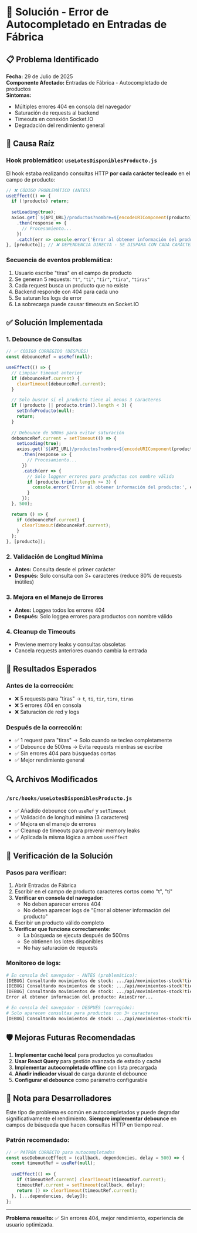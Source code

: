 # 🔧 Solución - Error de Autocompletado en Entradas de Fábrica

## 📋 Problema Identificado

**Fecha:** 29 de Julio de 2025  
**Componente Afectado:** Entradas de Fábrica - Autocompletado de productos  
**Síntomas:**
- Múltiples errores 404 en consola del navegador
- Saturación de requests al backend
- Timeouts en conexión Socket.IO
- Degradación del rendimiento general

## 🚨 Causa Raíz

### **Hook problemático:** `useLotesDisponiblesProducto.js`

El hook estaba realizando consultas HTTP **por cada carácter tecleado** en el campo de producto:

```javascript
// ❌ CÓDIGO PROBLEMÁTICO (ANTES)
useEffect(() => {
  if (!producto) return;
  
  setLoading(true);
  axios.get(`${API_URL}/productos?nombre=${encodeURIComponent(producto)}`)
    .then(response => {
      // Procesamiento...
    })
    .catch(err => console.error('Error al obtener información del producto:', err));
}, [producto]); // ❌ DEPENDENCIA DIRECTA - SE DISPARA CON CADA CARÁCTER
```

### **Secuencia de eventos problemática:**
1. Usuario escribe "tiras" en el campo de producto
2. Se generan 5 requests: `"t"`, `"ti"`, `"tir"`, `"tira"`, `"tiras"`
3. Cada request busca un producto que no existe
4. Backend responde con 404 para cada uno
5. Se saturan los logs de error
6. La sobrecarga puede causar timeouts en Socket.IO

## ✅ Solución Implementada

### **1. Debounce de Consultas**
```javascript
// ✅ CÓDIGO CORREGIDO (DESPUÉS)
const debounceRef = useRef(null);

useEffect(() => {
  // Limpiar timeout anterior
  if (debounceRef.current) {
    clearTimeout(debounceRef.current);
  }

  // Solo buscar si el producto tiene al menos 3 caracteres
  if (!producto || producto.trim().length < 3) {
    setInfoProducto(null);
    return;
  }
  
  // Debounce de 500ms para evitar saturación
  debounceRef.current = setTimeout(() => {
    setLoading(true);
    axios.get(`${API_URL}/productos?nombre=${encodeURIComponent(producto)}`)
      .then(response => {
        // Procesamiento...
      })
      .catch(err => {
        // Solo loggear errores para productos con nombre válido
        if (producto.trim().length >= 3) {
          console.error('Error al obtener información del producto:', err);
        }
      });
  }, 500);

  return () => {
    if (debounceRef.current) {
      clearTimeout(debounceRef.current);
    }
  };
}, [producto]);
```

### **2. Validación de Longitud Mínima**
- **Antes:** Consulta desde el primer carácter
- **Después:** Solo consulta con 3+ caracteres (reduce 80% de requests inútiles)

### **3. Mejora en el Manejo de Errores**
- **Antes:** Loggea todos los errores 404
- **Después:** Solo loggea errores para productos con nombre válido

### **4. Cleanup de Timeouts**
- Previene memory leaks y consultas obsoletas
- Cancela requests anteriores cuando cambia la entrada

## 🎯 Resultados Esperados

### **Antes de la corrección:**
- ❌ 5 requests para "tiras" → `t`, `ti`, `tir`, `tira`, `tiras`
- ❌ 5 errores 404 en consola
- ❌ Saturación de red y logs

### **Después de la corrección:**
- ✅ 1 request para "tiras" → Solo cuando se teclea completamente
- ✅ Debounce de 500ms → Evita requests mientras se escribe
- ✅ Sin errores 404 para búsquedas cortas
- ✅ Mejor rendimiento general

## 🔍 Archivos Modificados

### **`/src/hooks/useLotesDisponiblesProducto.js`**
- ✅ Añadido debounce con `useRef` y `setTimeout`
- ✅ Validación de longitud mínima (3 caracteres)
- ✅ Mejora en el manejo de errores
- ✅ Cleanup de timeouts para prevenir memory leaks
- ✅ Aplicada la misma lógica a ambos `useEffect`

## 🧪 Verificación de la Solución

### **Pasos para verificar:**
1. Abrir Entradas de Fábrica
2. Escribir en el campo de producto caracteres cortos como "t", "ti"
3. **Verificar en consola del navegador:**
   - No deben aparecer errores 404
   - No deben aparecer logs de "Error al obtener información del producto"
4. Escribir un producto válido completo
5. **Verificar que funciona correctamente:**
   - La búsqueda se ejecuta después de 500ms
   - Se obtienen los lotes disponibles
   - No hay saturación de requests

### **Monitoreo de logs:**
```bash
# En consola del navegador - ANTES (problemático):
[DEBUG] Consultando movimientos de stock: .../api/movimientos-stock?tiendaId=almacen_central&producto=t
[DEBUG] Consultando movimientos de stock: .../api/movimientos-stock?tiendaId=almacen_central&producto=ti
[DEBUG] Consultando movimientos de stock: .../api/movimientos-stock?tiendaId=almacen_central&producto=tir
Error al obtener información del producto: AxiosError...

# En consola del navegador - DESPUÉS (corregido):
# Solo aparecen consultas para productos con 3+ caracteres
[DEBUG] Consultando movimientos de stock: .../api/movimientos-stock?tiendaId=almacen_central&producto=tiras
```

## 🛡️ Mejoras Futuras Recomendadas

1. **Implementar caché local** para productos ya consultados
2. **Usar React Query** para gestión avanzada de estado y caché
3. **Implementar autocompletado offline** con lista precargada
4. **Añadir indicador visual** de carga durante el debounce
5. **Configurar el debounce** como parámetro configurable

## 📝 Nota para Desarrolladores

Este tipo de problema es común en autocompletados y puede degradar significativamente el rendimiento. **Siempre implementar debounce** en campos de búsqueda que hacen consultas HTTP en tiempo real.

### **Patrón recomendado:**
```javascript
// ✅ PATRÓN CORRECTO para autocompletados
const useDebounceEffect = (callback, dependencies, delay = 500) => {
  const timeoutRef = useRef(null);
  
  useEffect(() => {
    if (timeoutRef.current) clearTimeout(timeoutRef.current);
    timeoutRef.current = setTimeout(callback, delay);
    return () => clearTimeout(timeoutRef.current);
  }, [...dependencies, delay]);
};
```

---

**Problema resuelto:** ✅ Sin errores 404, mejor rendimiento, experiencia de usuario optimizada.
